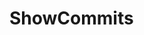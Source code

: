 # ShowCommits

<include repo_url="https://github.com/foliant-docs/foliantcontrib.showcommits.git" path="README.md" sethead="2" nohead="true"></include>
